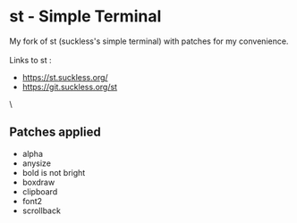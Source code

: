 # st - Simple Terminal
My fork of st (suckless's simple terminal) with patches for my convenience.\
\
Links to st :
+ https://st.suckless.org/
+ https://git.suckless.org/st

\
## Patches applied
+ alpha
+ anysize
+ bold is not bright
+ boxdraw
+ clipboard
+ font2
+ scrollback
